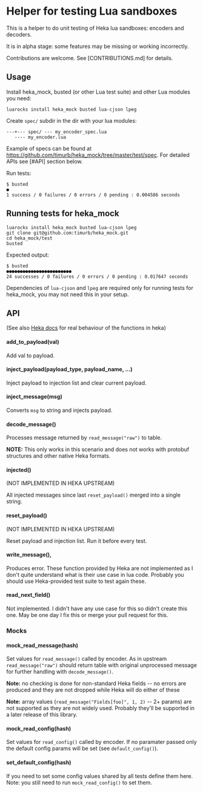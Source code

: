 Helper for testing Lua sandboxes
================================

This is a helper to do unit testing of Heka lua sandboxes: encoders and decoders.

It is in alpha stage: some features may be missing or working incorrectly.

Contributions are welcome. See [CONTRIBUTIONS.md] for details.

Usage
-----

Install heka_mock, busted (or other Lua test suite) and other Lua modules you need:
```
luarocks install heka_mock busted lua-cjson lpeg
```

Create `spec/` subdir in the dir with your lua modules:
```
---+--- spec/ --- my_encoder_spec.lua
   ---- my_encoder.lua
```

Example of specs can be found at https://github.com/timurb/heka_mock/tree/master/test/spec.
For detailed APIs see [#API] section below.

Run tests:
```
$ busted
●
1 success / 0 failures / 0 errors / 0 pending : 0.004586 seconds
```

Running tests for heka_mock
---------------------------

```
luarocks install heka_mock busted lua-cjson lpeg
git clone git@github.com:timurb/heka_mock.git
cd heka_mock/test
busted
```

Expected output:
```
$ busted
●●●●●●●●●●●●●●●●●●●●●●●●
24 successes / 0 failures / 0 errors / 0 pending : 0.017647 seconds
```

Dependencies of `lua-cjson` and `lpeg` are required only for running tests for heka_mock, you may not need this in your setup.


API
---

(See also [Heka docs](http://hekad.readthedocs.org/en/v0.10.0/sandbox/index.html) for real behaviour of the functions in heka)


#### add_to_payload(val)

Add val to payload.


#### inject_payload(payload_type, payload_name, ...)

Inject payload to injection list and clear current payload.


#### inject_message(msg)

Converts `msg` to string and injects payload.


#### decode_message()

Processes message returned by `read_message("raw")` to table.

**NOTE:** This only works in this scenario and does not works with protobuf structures and other native Heka formats.


#### injected()
(NOT IMPLEMENTED IN HEKA UPSTREAM)

All injected messages since last `reset_payload()` merged into a single string.


#### reset_payload()
(NOT IMPLEMENTED IN HEKA UPSTREAM)

Reset payload and injection list. Run it before every test.


#### write_message(),

Produces error.
These function provided by Heka are not implemented as I don't quite understand what is their use case in lua code. Probably you should use Heka-provided test suite to test again these.


#### read_next_field()

Not implemented.
I didn't have any use case for this so didn't create this one.
May be one day I fix this or merge your pull request for this.


### Mocks

#### mock_read_message(hash)

Set values for `read_message()` called by encoder.
As in upstream `read_message("raw")` should return table with original unprocessed message for further handling with `decode_message()`.

**Note:** no checking is done for non-standard Heka fields -- no errors are produced and they are not dropped while Heka will do either of these

**Note:** array values (`read_message("Fields[foo]", 1, 2)` -- 2+ params) are not supported as they are not widely used. Probably they'll be supported in a later release of this library.


#### mock_read_config(hash)

Set values for `read_config()` called by encoder.
If no paramater passed only the default config params will be set (see `default_config()`).


#### set_default_config(hash)

If you need to set some config values shared by all tests define them here.
Note: you still need to run `mock_read_config()` to set them.
